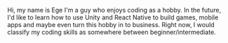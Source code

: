 Hi, my name is Ege I'm a guy who enjoys coding as a hobby. In the future, I'd like to learn how to use Unity and React Native to build games, mobile apps and maybe even turn this hobby in to business.
Right now, I would classify my coding skills as somewhere between beginner/intermediate.

